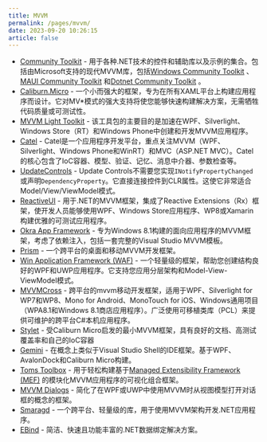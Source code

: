 ```yaml
---
title: MVVM
permalink: /pages/mvvm/
date: 2023-09-20 10:26:15
article: false
---
```


- [Community Toolkit](https://github.com/CommunityToolkit)  - 用于各种.NET技术的控件和辅助库以及示例的集合。包括由Microsoft支持的现代MVVM库，包括[Windows Community Toolkit](https://github.com/CommunityToolkit/WindowsCommunityToolkit) 、[MAUI Community Toolkit](https://github.com/CommunityToolkit/Maui) 和[Dotnet Community Toolkit](https://github.com/CommunityToolkit/dotnet) 。 
- [Caliburn.Micro](https://github.com/Caliburn-Micro/Caliburn.Micro)  - 一个小而强大的框架，专为在所有XAML平台上构建应用程序而设计。它对MV*模式的强大支持将使您能够快速构建解决方案，无需牺牲代码质量或可测试性。 
- [MVVM Light Toolkit](https://github.com/lbugnion/mvvmlight)  - 该工具包的主要目的是加速在WPF、Silverlight、Windows Store（RT）和Windows Phone中创建和开发MVVM应用程序。 
- [Catel](https://www.catelproject.com/)  - Catel是一个应用程序开发平台，重点关注MVVM（WPF、Silverlight、Windows Phone和WinRT）和MVC（ASP.NET MVC）。Catel的核心包含了IoC容器、模型、验证、记忆、消息中介器、参数检查等。 
- [UpdateControls](https://updatecontrols.net/cs/)  - Update Controls不需要您实现`INotifyPropertyChanged`或声明`DependencyProperty`。它直接连接控件到CLR属性。这使它非常适合Model/View/ViewModel模式。 
- [ReactiveUI](https://github.com/reactiveui/reactiveui/)  - 用于.NET的MVVM框架，集成了Reactive Extensions（Rx）框架，使开发人员能够使用WPF、Windows Store应用程序、WP8或Xamarin构建优雅的可测试应用程序。 
- [Okra App Framework](https://okraframework.github.io/)  - 专为Windows 8.1构建的面向应用程序的MVVM框架，考虑了依赖注入，包括一套完整的Visual Studio MVVM模板。 
- [Prism](https://github.com/PrismLibrary/Prism)  - 一个跨平台的桌面和移动MVVM开发框架。 
- [Win Application Framework (WAF)](https://github.com/jbe2277/waf)  - 一个轻量级的框架，帮助您创建结构良好的WPF和UWP应用程序。它支持您应用分层架构和Model-View-ViewModel模式。 
- [MVVMCross](https://github.com/MvvmCross/MvvmCross)  - 跨平台的mvvm移动开发框架，适用于WPF、Silverlight for WP7和WP8、Mono for Android、MonoTouch for iOS、Windows通用项目（WPA8.1和Windows 8.1商店应用程序）。广泛使用可移植类库（PCL）来提供可维护的跨平台C#本机应用程序。 
- [Stylet](https://github.com/canton7/stylet/)  - 受Caliburn Micro启发的最小MVVM框架，具有良好的文档、高测试覆盖率和自己的IoC容器 
- [Gemini](https://github.com/tgjones/gemini)  - 在概念上类似于Visual Studio Shell的IDE框架。基于WPF、AvalonDock和Caliburn Micro构建。 
- [Toms Toolbox](https://github.com/tom-englert/TomsToolbox)  - 用于轻松构建基于[Managed Extensibility Framework (MEF)](https://docs.microsoft.com/en-us/dotnet/framework/mef/) 的模块化MVVM应用程序的可视化组合框架。 
- [MVVM Dialogs](https://github.com/FantasticFiasco/mvvm-dialogs)  - 简化了在WPF或UWP中使用MVVM时从视图模型打开对话框的概念的框架。 
- [Smaragd](https://github.com/nkristek/Smaragd)  - 一个跨平台、轻量级的库，用于使用MVVM架构开发.NET应用程序。 
- [EBind](https://github.com/SIDOVSKY/EBind)  - 简洁、快速且功能丰富的.NET数据绑定解决方案。
